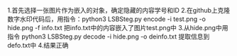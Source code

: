 1.首先选择一张图片作为嵌入的对象，确定隐藏的内容学号和ID
2.在github上克隆数字水印代码后，用指令：python3 LSBSteg.py encode -i test.png -o hide.png -f info.txt 把info.txt中的内容嵌入了图片test.png中
3.从hide.png中用指令 python3 LSBSteg.py decode -i hide.png -o deinfo.txt 提取信息到defo.txt中
4.结果正确
